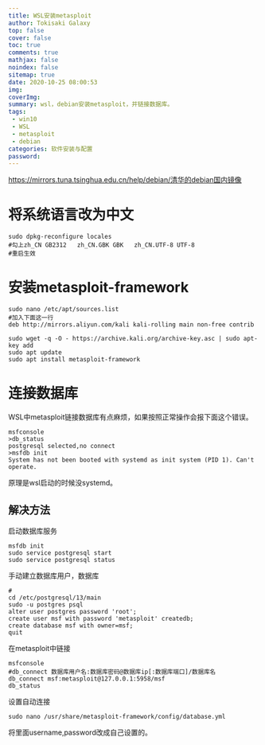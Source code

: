 ```yaml
---
title: WSL安装metasploit
author: Tokisaki Galaxy
top: false
cover: false
toc: true
comments: true
mathjax: false
noindex: false
sitemap: true
date: 2020-10-25 08:00:53
img:
coverImg:
summary: wsl，debian安装metasploit，并链接数据库。
tags: 
 - win10
 - WSL
 - metasploit
 - debian
categories: 软件安装与配置
password:
---
```


https://mirrors.tuna.tsinghua.edu.cn/help/debian/清华的debian国内镜像

# 将系统语言改为中文
```shell
sudo dpkg-reconfigure locales
#勾上zh_CN GB2312   zh_CN.GBK GBK   zh_CN.UTF-8 UTF-8
#重启生效
```

# 安装metasploit-framework
```shell
sudo nano /etc/apt/sources.list
#加入下面这一行
deb http://mirrors.aliyun.com/kali kali-rolling main non-free contrib
```

```shell
sudo wget -q -O - https://archive.kali.org/archive-key.asc | sudo apt-key add
sudo apt update
sudo apt install metasploit-framework
```

# 连接数据库

WSL中metasploit链接数据库有点麻烦，如果按照正常操作会报下面这个错误。
```shell
msfconsole
>db_status
postgresql selected,no connect
>msfdb init
System has not been booted with systemd as init system (PID 1). Can't operate.
```

原理是wsl启动的时候没systemd。

## 解决方法

启动数据库服务
```shell
msfdb init
sudo service postgresql start
sudo service postgresql status
```

手动建立数据库用户，数据库
```shell
# 
cd /etc/postgresql/13/main
sudo -u postgres psql
alter user postgres password 'root';
create user msf with password 'metasploit' createdb;
create database msf with owner=msf;
quit
```
在metasploit中链接
```shell
msfconsole
#db_connect 数据库用户名:数据库密码@数据库ip[:数据库端口]/数据库名
db_connect msf:metasploit@127.0.0.1:5958/msf
db_status
```

设置自动连接
```shell
sudo nano /usr/share/metasploit-framework/config/database.yml
```
将里面username,password改成自己设置的。